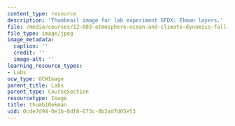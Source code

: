 ```yaml
---
content_type: resource
description: 'Thumbnail image for lab experiment GFDX: Ekman layers.'
file: /media/courses/12-003-atmosphere-ocean-and-climate-dynamics-fall-2008/0cde7d940e1b0df8673c8b2ad7d05e53_thumb10ekman.jpg
file_type: image/jpeg
image_metadata:
  caption: ''
  credit: ''
  image-alt: ''
learning_resource_types:
- Labs
ocw_type: OCWImage
parent_title: Labs
parent_type: CourseSection
resourcetype: Image
title: thumb10ekman
uid: 0cde7d94-0e1b-0df8-673c-8b2ad7d05e53
---
```

